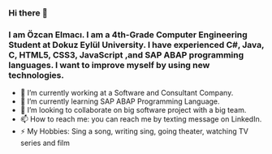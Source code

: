 ### Hi there 👋
### I am Özcan Elmacı. I am a 4th-Grade Computer Engineering Student at Dokuz Eylül University. I have experienced C#, Java, C, HTML5, CSS3, JavaScript ,and SAP ABAP programming languages. I want to improve myself by using new technologies.

- 🔭 I’m currently working at a Software and Consultant Company.
- 🌱 I’m currently learning SAP ABAP Programming Language.
- 👯 I’m looking to collaborate on big software project with a big team.
- 📫 How to reach me: you can reach me by texting message on LinkedIn.
- ⚡ My Hobbies: Sing a song, writing sing, going theater, watching TV series and film
